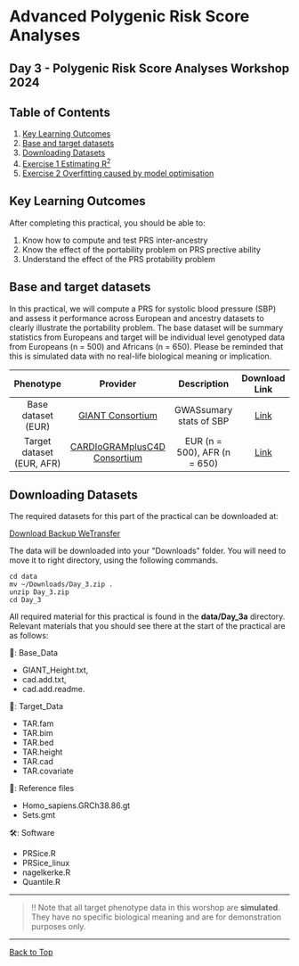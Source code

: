 # Advanced Polygenic Risk Score Analyses

## Day 3 - Polygenic Risk Score Analyses Workshop 2024

## Table of Contents

  1. [Key Learning Outcomes](#key-learning-outcomes)
  2. [Base and target datasets](#Base-and-target-datasets)
  3. [Downloading Datasets](#Downloading-Datasets) 
  4. [Exercise 1 Estimating R<sup>2</sup> ](#exercise-1-estimating-r2)
  5. [Exercise 2 Overfitting caused by model optimisation](#exercise-2-Overfitting-caused-by-model-optimisation)


      
      

## Key Learning Outcomes
After completing this practical, you should be able to:
  1. Know how to compute and test PRS inter-ancestry
  2. Know the effect of the portability problem on PRS prective ability
  3. Understand the effect of the PRS protability problem

     
## Base and target datasets 
In this practical, we will compute a PRS for systolic blood pressure (SBP) and assess it performance across European and ancestry datasets to clearly illustrate the portability problem. The base dataset will be summary statistics from Europeans and target will be individual level genotyped data from Europeans (n = 500) and Africans (n = 650). Please be reminded that this is simulated data with no real-life biological meaning or implication. 

|**Phenotype**|**Provider**|**Description**|**Download Link**|
|:---:|:---:|:---:|:---:|
|Base dataset (EUR)|[GIANT Consortium](https://portals.broadinstitute.org/collaboration/giant/index.php/GIANT_consortium_data_files)|GWASsumary stats of SBP| [Link](https://portals.broadinstitute.org/collaboration/giant/images/0/01/GIANT_HEIGHT_Wood_et_al_2014_publicrelease_HapMapCeuFreq.txt.gz)|
|Target dataset (EUR, AFR)|[CARDIoGRAMplusC4D Consortium](http://www.cardiogramplusc4d.org/)|EUR (n = 500), AFR (n = 650)| [Link](http://www.cardiogramplusc4d.org/media/cardiogramplusc4d-consortium/data-downloads/cad.additive.Oct2015.pub.zip)|


## Downloading Datasets

The required datasets for this part of the practical can be downloaded at:       

[Download Backup WeTransfer](https://we.tl/t-YO8YbDjDK7)        

The data will be downloaded into your "Downloads" folder. You will need to move it to right directory, using the following commands.



```
cd data
mv ~/Downloads/Day_3.zip .
unzip Day_3.zip
cd Day_3
```

All required material for this practical is found in the **data/Day_3a** directory. Relevant materials that you should see there at the start of the practical are as follows:

 📂: Base_Data
  - GIANT_Height.txt,
  - cad.add.txt,
  - cad.add.readme.

 📂: Target_Data
  - TAR.fam
  - TAR.bim
  - TAR.bed
  - TAR.height
  - TAR.cad 
  - TAR.covariate
    
  📁: Reference files
   - Homo_sapiens.GRCh38.86.gt
   - Sets.gmt
     
 🛠️: Software
  - PRSice.R 
  - PRSice_linux
  - nagelkerke.R
  - Quantile.R
    
---
> 
> ‼️ Note that all target phenotype data in this worshop are **simulated**. They have no specific biological meaning and are for demonstration purposes only. 
> 
---
<a href="#top">[Back to Top](#table-of-contents)</a>


